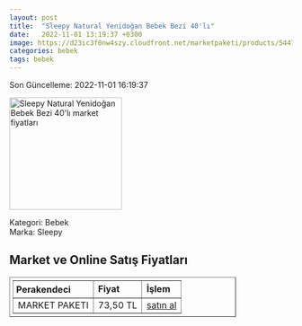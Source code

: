 ```yaml
---
layout: post
title:  "Sleepy Natural Yenidoğan Bebek Bezi 40'lı"
date:   2022-11-01 13:19:37 +0300
image: https://d23ic3f0nw4szy.cloudfront.net/marketpaketi/products/544726/sleepy-sensitive-no1-yenidogan-40-adet-bebek-bezi-dfb66550298ee84e6b1ca929dd177513.jpg
categories: bebek
tags: bebek
---
```


Son Güncelleme: 2022-11-01 16:19:37

<img src="https://d23ic3f0nw4szy.cloudfront.net/marketpaketi/products/544726/sleepy-sensitive-no1-yenidogan-40-adet-bebek-bezi-dfb66550298ee84e6b1ca929dd177513.jpg" width="200" alt="Sleepy Natural Yenidoğan Bebek Bezi 40'lı market fiyatları" />

Kategori: Bebek
<br />
Marka: Sleepy

<h2>Market ve Online Satış Fiyatları</h2>

<table border="1" style="padding: 5px;width:80%;">
  <tr>
    <td style="padding: 5px;"><strong>Perakendeci</strong></td>
    <td><strong>Fiyat</strong></td>
    <td><strong>İşlem</strong></td>
  </tr>
  <tr>
              <td title="Market Paketi">MARKET PAKETI</td>
              <td>73,50 TL</td>
              <td><a title="Market Paketi" target="_blank" href="https://www.marketpaketi.com.tr/sleepy-bebek-bezi-natural-1-yenidogan-jumbo-40-adet-p-544726">satın al</a></td>
            </tr>
</table>
